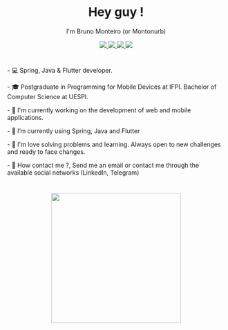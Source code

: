 <h1 align='center'>Hey guy !</h1> 

<p align='center'>I'm Bruno Monteiro (or Montonurb)</p>

<div align='center'>
  <a href="https://t.me/montonurb/">
    <img src="https://img.shields.io/badge/-Telegram-F9A825?style=flat-square&logo=telegram&logoColor=white" />
  </a>
  <a href="mailto:brunomoncar007@gmail.com">
    <img src="https://img.shields.io/badge/-Gmail-F9A825?style=flat-square&logo=Gmail&logoColor=white" />
  </a>
  <a href="https://www.linkedin.com/in/montonurb/">
    <img src="https://img.shields.io/badge/-Linkedin-F9A825?style=flat-square&logo=Linkedin&logoColor=white" />
  </a>
  <a href="https://montonurb.github.io/">
    <img src="https://img.shields.io/badge/-Website-F9A825?style=flat-square&logo=appveyor&logoColor=white" />
  </a>
</div>
<h1></h1>
<p align='left'>- 💻 Spring, Java & Flutter developer.</p>
<p align='left'>- 🎓 Postgraduate in Programming for Mobile Devices at IFPI. Bachelor of Computer Science at UESPI.</p>
<p align='left'>- 🔭 I'm currently working on the development of web and mobile applications.</p>
<p align='left'>- 🧡 I’m currently using Spring, Java and Flutter</p>
<p align='left'>- 💬 I'm love solving problems and learning. Always open to new challenges and ready to face changes.</p>
<p align='left'>- 📨 How contact me ?, Send me an email or contact me through the available social networks (LinkedIn, Telegram)</p>
<h1><h1>
<div align='center'>
  <a href="#">
      <img src="https://github-readme-stats.vercel.app/api/top-langs/?username=montonurb&layout=compact&theme=vision-friendly-dark" width="300">
  </a>
</div>
